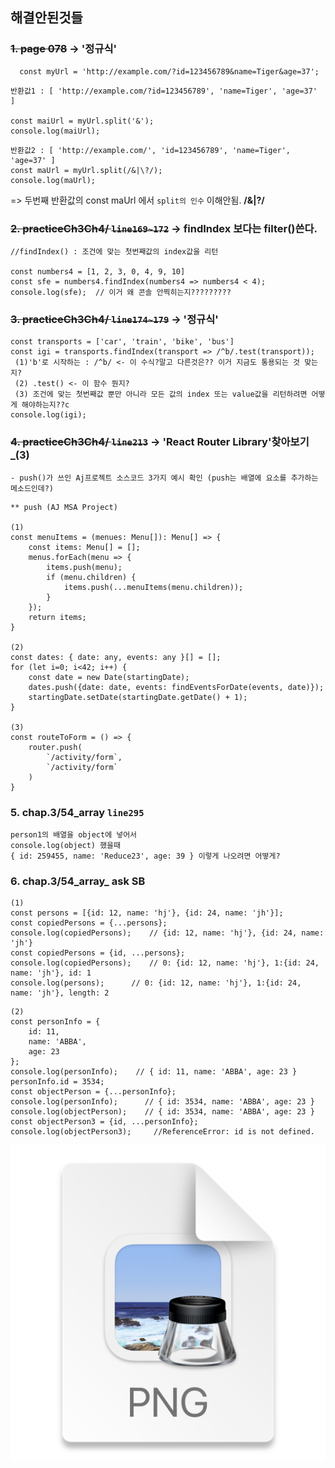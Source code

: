 ## 해결안된것들


### ~~1. page 078~~ → '정규식'
````
  const myUrl = 'http://example.com/?id=123456789&name=Tiger&age=37';
````
````
반환값1 : [ 'http://example.com/?id=123456789', 'name=Tiger', 'age=37' ]

const maiUrl = myUrl.split('&');
console.log(maiUrl);
````
````
반환값2 : [ 'http://example.com/', 'id=123456789', 'name=Tiger', 'age=37' ]
const maUrl = myUrl.split(/&|\?/);
console.log(maUrl);
````

=> 두번째 반환값의 const maUrl 에서 `split의 인수` 이해안됨.  **/&|\?/**

### ~~2. practiceCh3Ch4/ `line169~172`~~ → findIndex 보다는 filter()쓴다.
````
//findIndex() : 조건에 맞는 첫번째값의 index값을 리턴

const numbers4 = [1, 2, 3, 0, 4, 9, 10]
const sfe = numbers4.findIndex(numbers4 => numbers4 < 4);
console.log(sfe);  // 이거 왜 콘솔 안찍히는지?????????
````
### ~~3. practiceCh3Ch4/ `line174~179`~~ → '정규식'
````
const transports = ['car', 'train', 'bike', 'bus']
const igi = transports.findIndex(transport => /^b/.test(transport));
 (1)'b'로 시작하는 : /^b/ <- 이 수식?말고 다른것은?? 이거 지금도 통용되는 것 맞는지?
 (2) .test() <- 이 함수 뭔지?
 (3) 조건에 맞는 첫번째값 뿐만 아니라 모든 값의 index 또는 value값을 리턴하려면 어떻게 해야하는지??c
console.log(igi);
````

### ~~4. practiceCh3Ch4/ `line213`~~ → 'React Router Library'찾아보기_(3)
    - push()가 쓰인 Aj프로젝트 소스코드 3가지 예시 확인 (push는 배열에 요소를 추가하는 메소드인데?)
````
** push (AJ MSA Project)

(1)
const menuItems = (menues: Menu[]): Menu[] => {
    const items: Menu[] = [];
    menus.forEach(menu => {
        items.push(menu);
        if (menu.children) {
            items.push(...menuItems(menu.children));
        }
    });
    return items;
}

(2)
const dates: { date: any, events: any }[] = [];
for (let i=0; i<42; i++) {
    const date = new Date(startingDate);
    dates.push({date: date, events: findEventsForDate(events, date)});
    startingDate.setDate(startingDate.getDate() + 1);
}

(3) 
const routeToForm = () => {
    router.push(
        `/activity/form`,
        `/activity/form`
    )
}
````

### 5. chap.3/54_array `line295`
````
person1의 배열을 object에 넣어서
console.log(object) 했을때 
{ id: 259455, name: 'Reduce23', age: 39 } 이렇게 나오려면 어떻게?
````

### 6. chap.3/54_array_ ask SB
```
(1)
const persons = [{id: 12, name: 'hj'}, {id: 24, name: 'jh'}];
const copiedPersons = {...persons};
console.log(copiedPersons);    // {id: 12, name: 'hj'}, {id: 24, name: 'jh'}
const copiedPersons = {id, ...persons};
console.log(copiedPersons);    // 0: {id: 12, name: 'hj'}, 1:{id: 24, name: 'jh'}, id: 1
console.log(persons);      // 0: {id: 12, name: 'hj'}, 1:{id: 24, name: 'jh'}, length: 2
```
```
(2)
const personInfo = {
    id: 11,
    name: 'ABBA',
    age: 23
};
console.log(personInfo);    // { id: 11, name: 'ABBA', age: 23 }
personInfo.id = 3534;
const objectPerson = {...personInfo};
console.log(personInfo);      // { id: 3534, name: 'ABBA', age: 23 }
console.log(objectPerson);    // { id: 3534, name: 'ABBA', age: 23 }
const objectPerson3 = {id, ...personInfo};
console.log(objectPerson3);     //ReferenceError: id is not defined.
```
![img_1.png](img_1.png)


